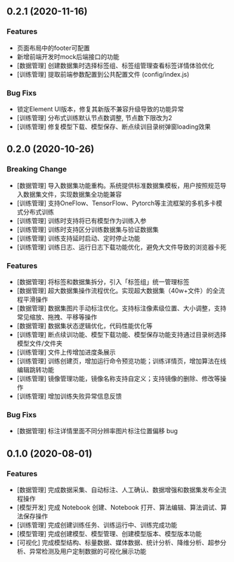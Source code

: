 ## 0.2.1 (2020-11-16)

### Features

- 页面布局中的footer可配置
- 新增前端开发时mock后端接口的功能
- [数据管理] 创建数据集时选择标签组、标签组管理查看标签详情体验优化
- [训练管理] 提取前端参数配置到公共配置文件 (config/index.js)

### Bug Fixs

- 锁定Element UI版本，修复其新版不兼容升级导致的功能异常
- [训练管理] 分布式训练默认节点数调整, 节点数下限改为2
- [训练管理] 修复模型下载、模型保存、断点续训目录树弹窗loading效果

## 0.2.0 (2020-10-26)

### Breaking Change

- [数据管理] 导入数据集功能重构。系统提供标准数据集模板，用户按照规范导入数据集文件，实现数据集全功能兼容
- [训练管理] 支持OneFlow、TensorFlow、Pytorch等主流框架的多机多卡模式分布式训练
- [训练管理] 训练时支持将已有模型作为训练入参
- [训练管理] 训练时支持区分训练数据集与验证数据集
- [训练管理] 训练支持延时启动、定时停止功能
- [训练管理] 训练日志、运行日志下载功能优化，避免大文件导致的浏览器卡死

### Features

- [数据管理] 将标签和数据集拆分，引入「标签组」统一管理标签
- [数据管理] 超大数据集操作流程优化。实现超大数据集（40w+文件）的全流程平滑操作
- [数据管理] 数据集图片手动标注优化。支持标注像素级位置、大小调整，支持常见缩放、拖拽、平移等操作
- [数据管理] 数据集状态逻辑优化，代码性能优化等
- [训练管理] 断点续训功能、模型下载功能、模型保存功能支持通过目录树选择模型文件/文件夹
- [训练管理] 文件上传增加进度条展示
- [训练管理] 训练创建页，增加运行命令预览功能；训练详情页，增加算法在线编辑跳转功能
- [训练管理] 镜像管理功能，镜像名称支持自定义；支持镜像的删除、修改等操作
- [训练管理] 增加训练失败异常信息反馈

### Bug Fixs

- [数据管理] 标注详情里面不同分辨率图片标注位置偏移 bug

## 0.1.0 (2020-08-01)

### Features

- [数据管理] 完成数据采集、自动标注、人工确认、数据增强和数据集发布全流程操作
- [模型开发] 完成 Notebook 创建、Notebook 打开、算法编辑、算法调试、算法保存操作
- [训练管理] 完成创建训练任务、训练运行中、训练完成功能
- [模型管理] 完成创建模型、模型管理、创建模型版本、模型版本功能
- [可视化] 完成模型结构、标量数据、媒体数据、统计分析、降维分析、超参分析、异常检测及用户定制数据的可视化展示功能
